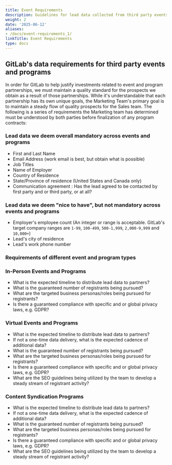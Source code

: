 ```yaml
---
title: Event Requirements
description: Guidelines for lead data collected from third party events.
weight: 2
date: '2025-06-12'
aliases:
- /docs/event-requirements_1/
linkTitle: Event Requirements
type: docs
---
```


## GitLab's data requirements for third party events and programs

In order for GitLab to help justify investments related to event and program partnerships, we must maintain a quality standard for the prospects we obtain as a result of those partnerships. While it's understandable that each partnership has its own unique goals, the Marketing Team's primary goal is to maintain a steady flow of quality prospects for the Sales team. The following is a series of requirements the Marketing team has determined must be understood by both parties before finalization of any program contracts:

### Lead data we deem overall mandatory across events and programs

* First and Last Name
* Email Address (work email is best, but obtain what is possible)
* Job Titles
* Name of Employer
* Country of Residence
* State/Province of residence (United States and Canada only)
* Communication agreement : Has the lead agreed to be contacted by first party and or third party, or at all?

### Lead data we deem "nice to have", but not mandatory across events and programs

* Employer's employee count (An integer or range is acceptable. GitLab's target company ranges are `1-99`, `100-499`, `500-1,999`, `2,000-9,999` and `10,000+`)
* Lead's city of residence
* Lead's work phone number

### Requirements of different event and program types

### In-Person Events and Programs

* What is the expected timeline to distribute lead data to partners?
* What is the guaranteed number of registrants being pursued?
* What are the targeted business personas/roles being pursued for registrants?
* Is there a guaranteed compliance with specific and or global privacy laws, e.g. GDPR?

### Virtual Events and Programs

* What is the expected timeline to distribute lead data to partners?
* If not a one-time data delivery, what is the expected cadence of additional data?
* What is the guaranteed number of registrants being pursued?
* What are the targeted business personas/roles being pursued for registrants?
* Is there a guaranteed compliance with specific and or global privacy laws, e.g. GDPR?
* What are the SEO guidelines being utilized by the team to develop a steady stream of registrant activity?

### Content Syndication Programs

* What is the expected timeline to distribute lead data to partners?
* If not a one-time data delivery, what is the expected cadence of additional data?
* What is the guaranteed number of registrants being pursued?
* What are the targeted business personas/roles being pursued for registrants?
* Is there a guaranteed compliance with specific and or global privacy laws, e.g. GDPR?
* What are the SEO guidelines being utilized by the team to develop a steady stream of registrant activity?
